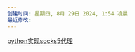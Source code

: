 ```yaml
---
创建时间: 星期四, 8月 29日 2024, 1:54 凌晨
最近修改: 
---
```



[
python实现socks5代理
](
https://zhuanlan.zhihu.com/p/581309894?utm_psn=1812306916321411072
)